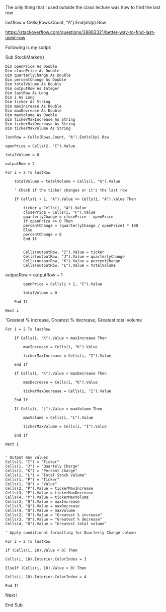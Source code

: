 The only thing that I used outside the class lecture was how to find the last row

lastRow = Cells(Rows.Count, "A").End(xlUp).Row

https://stackoverflow.com/questions/38882321/better-way-to-find-last-used-row

Following is my script:

Sub StockMarket()
    
    Dim openPrice As Double
    Dim closePrice As Double
    Dim quarterlyChange As Double
    Dim percentChange As Double
    Dim totalVolume As Double
    Dim outputRow As Integer
    Dim lastRow As Long
    Dim i As Long
    Dim ticker As String
    Dim maxIncrease As Double
    Dim maxDecrease As Double
    Dim maxVolume As Double
    Dim tickerMaxIncrease As String
    Dim tickerMaxDecrease As String
    Dim tickerMaxVolume As String
    
    lastRow = Cells(Rows.Count, "A").End(xlUp).Row

    openPrice = Cells(2, "C").Value
    
    totalVolume = 0
   
    outputRow = 2

    For i = 2 To lastRow
       
        totalVolume = totalVolume + Cells(i, "G").Value
        
        ' Check if the ticker changes or it's the last row
      
        If Cells(i + 1, "A").Value <> Cells(i, "A").Value Then
            
            ticker = Cells(i, "A").Value
            closePrice = Cells(i, "F").Value
            quarterlyChange = closePrice - openPrice
            If openPrice <> 0 Then
            percentChange = (quarterlyChange / openPrice) * 100
            Else
            percentChange = 0
            End If
                                                         
            
            Cells(outputRow, "I").Value = ticker
            Cells(outputRow, "J").Value = quarterlyChange
            Cells(outputRow, "K").Value = percentChange
            Cells(outputRow, "L").Value = totalVolume

outputRow = outputRow + 1
           
            openPrice = Cells(i + 1, "C").Value
           
            totalVolume = 0
     
        End If
   
    Next i

'Greatest % increase, Greatest % decrease, Greatest total volume

    For i = 2 To lastRow
       
        If Cells(i, "K").Value > maxIncrease Then
          
            maxIncrease = Cells(i, "K").Value
           
            tickerMaxIncrease = Cells(i, "I").Value
     
        End If

        If Cells(i, "K").Value < maxDecrease Then
           
            maxDecrease = Cells(i, "K").Value
            
            tickerMaxDecrease = Cells(i, "I").Value
       
        End If

        If Cells(i, "L").Value > maxVolume Then
           
            maxVolume = Cells(i, "L").Value
            
            tickerMaxVolume = Cells(i, "I").Value
       
        End If
   
    Next i

        
    ' Output max values
    Cells(1, "I") = "Ticker"
    Cells(1, "J") = "Quartely Charge"
    Cells(1, "K") = "Percent Charge"
    Cells(1, "L") = "Total Stock Valume"
    Cells(1, "P") = "Ticker"
    Cells(1, "Q") = "Value"
    Cells(2, "P").Value = tickerMaxIncrease
    Cells(3, "P").Value = tickerMaxDecrease
    Cells(4, "P").Value = tickerMaxVolume
    Cells(2, "Q").Value = maxIncrease
    Cells(3, "Q").Value = maxDecrease
    Cells(4, "Q").Value = maxVolume
    Cells(2, "O").Value = "Greatest % increase"
    Cells(3, "O").Value = "Greatest % decrease"
    Cells(4, "O").Value = "Greatest total volume"

    ' Apply conditional formatting for Quarterly Change column
    
    For i = 2 To lastRow
    
    If (Cells(i, 10).Value < 0) Then
    
    Cells(i, 10).Interior.ColorIndex = 3
    
    ElseIf (Cells(i, 10).Value > 0) Then

    Cells(i, 10).Interior.ColorIndex = 4
    
    End If
    
Next i

    
End Sub


